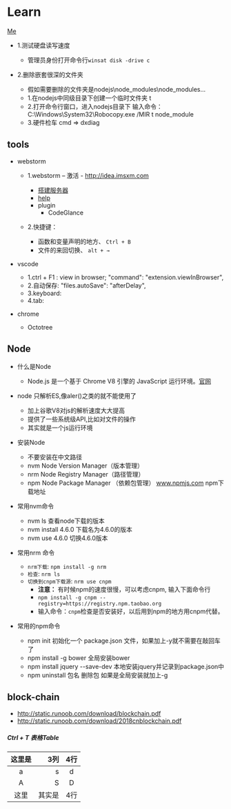 # Learn
[Me](imgs/mmexport1451125082410.jpg)

- 1.测试硬盘读写速度
	- 管理员身份打开命令行``winsat disk -drive c``

- 2.删除嵌套很深的文件夹
	- 假如需要删除的文件夹是nodejs\node_modules\node_modules...
	- 1.在nodejs中同级目录下创建一个临时文件夹 t
	- 2.打开命令行窗口，进入nodejs目录下
		输入命令：C:\Windows\System32\Robocopy.exe /MIR t node_module
    - 3.硬件检车 cmd => dxdiag
    
## tools
- webstorm
    - 1.webstorm – 激活 - http://idea.imsxm.com 
        - [搭建服务器](http://blog.csdn.net/larennani/article/details/71447150?locationNum=9&fps=1)
        - [help](https://www.jetbrains.com/help/webstorm/meet-webstorm.html)
        - plugin
            - CodeGlance

    - 2.快捷键：
        - 函数和变量声明的地方、 ``Ctrl + B``
        - 文件的来回切换、 ``alt + →``


- vscode
    - 1.ctrl + F1 : view in browser; "command": "extension.viewInBrowser",
    - 2.自动保存: "files.autoSave": "afterDelay",
    - 3.keyboard: 
    - 4.tab: 
    
- chrome
    -  Octotree
## Node

- 什么是Node
  + Node.js 是一个基于 Chrome V8 引擎的 JavaScript 运行环境。[官网](https://www.nodojs.org)

- node 只解析ES,像aler()之类的就不能使用了 
  + 加上谷歌V8对js的解析速度大大提高
  + 提供了一些系统级API,比如对文件的操作
  + 其实就是一个js运行环境
  
- 安装Node
  + 不要安装在中文路径
  + nvm Node Version Manager（版本管理）
  + nrm Node Registry Manager（路径管理）
  + npm Node Package Manager （依赖包管理）
    www.npmjs.com npm下载地址
	
- 常用nvm命令
  + nvm ls 查看node下载的版本
  + nvm install 4.6.0 下载名为4.6.0的版本
  + nvm use 4.6.0 切换4.6.0版本
  
  
- 常用nrm 命令
  - ``nrm下载``: ``npm install -g nrm``
  - ``检查``: ``nrm ls``
  - ``切换到cnpm下载源``: ``nrm use cnpm ``
    - **注意：** 有时候npm的速度很慢，可以考虑cnpm, 输入下面命令行
    - ``npm install -g cnpm --registry=https://registry.npm.taobao.org``
    -  输入命令：``cnpm``检查是否安装好，以后用到npm的地方用cnpm代替。
  
- 常用的npm命令
  + npm init 初始化一个	package.json  文件，如果加上-y就不需要在敲回车了
  + npm install -g bower 全局安装bower
  + npm install jquery --save-dev 本地安装jquery并记录到package.json中
  + npm uninstall 包名 删除包 如果是全局安装就加上-g
  

	



## block-chain
  - http://static.runoob.com/download/blockchain.pdf
  - http://static.runoob.com/download/2018cnblockchain.pdf 


##### Ctrl + T  表格Table

|这里是|3列|4行|
|:--:|---:|:--:|
|  a    |  s    |   d   |
|    A  |    S  |    D  |
|这里|其实是|4行|
 ​










